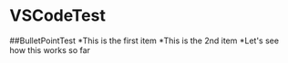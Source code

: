 # VSCodeTest

##BulletPointTest
*This is the first item
*This is the 2nd item
*Let's see how this works so far
